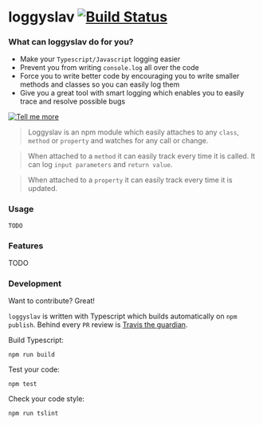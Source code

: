 # loggyslav [![Build Status](https://travis-ci.org/degordian/loggyslav.svg?branch=master)](https://travis-ci.org/degordian/loggyslav)

### What can loggyslav do for you?
- Make your `Typescript/Javascript` logging easier
- Prevent you from writing `console.log` all over the code
- Force you to write better code by encouraging you to write smaller methods and classes so you can easily log them 
- Give you a great tool with smart logging which enables you to easily trace and resolve possible bugs

[![Tell me more](https://media.makeameme.org/created/curious-tell-me.jpg)](https://github.com/degordian/loggyslav)

> Loggyslav is an npm module which easily attaches to any `class`, `method` or `property` and watches for any call or change.

> When attached to a `method` it can easily track every time it is called. It can log `input parameters` and `return value`.

> When attached to a `property` it can easily track every time it is updated.

### Usage
```shell
TODO
```
### Features
TODO
### Development

Want to contribute? Great!

`loggyslav` is written with Typescript which builds automatically on `npm publish`. Behind every `PR` review is [Travis the guardian](https://travis-ci.org/degordian/loggyslav).

Build Typescript:
```
npm run build
```

Test your code:
```
npm test
```

Check your code style:
```
npm run tslint
```

